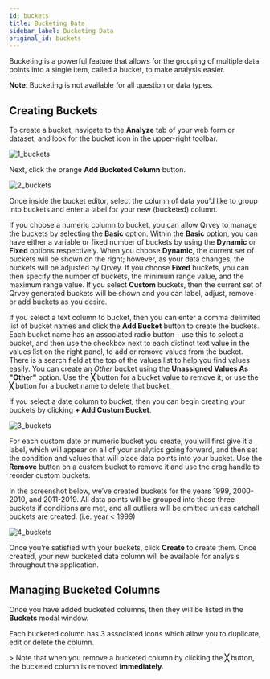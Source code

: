 ```yaml
---
id: buckets
title: Bucketing Data
sidebar_label: Bucketing Data
original_id: buckets
---
```

<div style={{textAlign: "justify"}}>

Bucketing is a powerful feature that allows for the grouping of multiple data points into a single item, called a bucket, to make analysis easier.

**Note**: Bucketing is not available for all question or data types.

## Creating Buckets

To create a bucket, navigate to the **Analyze** tab of your web form or dataset, and look for the bucket icon in the upper-right toolbar.

![1_buckets](https://s3.amazonaws.com/cdn.qrvey.com/documentation_assets/ui-docs/dataviews/3.4.3.3_buckets/1_buckets.png#thumbnail-40)

Next, click the orange **Add Bucketed Column** button. 

![2_buckets](https://s3.amazonaws.com/cdn.qrvey.com/documentation_assets/ui-docs/dataviews/3.4.3.3_buckets/2_buckets.png#thumbnail)

Once inside the bucket editor, select the column of data you’d like to group into buckets and enter a label for your new (bucketed) column.

If you choose a numeric column to bucket, you can allow Qrvey to manage the buckets by selecting the **Basic** option. Within the **Basic** option, you can have either a variable or fixed number of buckets by using the **Dynamic** or **Fixed** options respectively. When you choose **Dynamic**, the current set of buckets will be shown on the right; however, as your data changes, the buckets will be adjusted by Qrvey. If you choose **Fixed** buckets, you can then specify the number of buckets, the minimum range value, and the maximum range value. If you select **Custom** buckets, then the current set of Qrvey generated buckets will be shown and you can label, adjust, remove or add buckets as you desire.

If you select a text column to bucket, then you can enter a comma delimited list of bucket names and click the **Add Bucket** button to create the buckets. Each bucket name has an associated radio button - use this to select a bucket, and then use the checkbox next to each distinct text value in the values list on the right panel, to add or remove values from the bucket. There is a search field at the top of the values list to help you find values easily. You can create an _Other_ bucket using the **Unassigned Values As "Other"** option. Use the **╳** button for a bucket value to remove it, or use the **╳** button for a bucket name to delete that bucket.

If you select a date column to bucket, then you can begin creating your buckets by clicking **+ Add Custom Bucket**.

![3_buckets](https://s3.amazonaws.com/cdn.qrvey.com/documentation_assets/ui-docs/dataviews/3.4.3.3_buckets/3_buckets.png#thumbnail)

For each custom date or numeric bucket you create, you will first give it a label, which will appear on all of your analytics going forward, and then set the condition and values that will place data points into your bucket.  Use the **Remove** button on a custom bucket to remove it and use the drag handle to reorder custom buckets.

In the screenshot below, we’ve created buckets for the years 1999, 2000-2010, and 2011-2019. All data points will be grouped into these three buckets if conditions are met, and all outliers will be omitted unless catchall buckets are created. (i.e. year &lt; 1999) 

![4_buckets](https://s3.amazonaws.com/cdn.qrvey.com/documentation_assets/ui-docs/dataviews/3.4.3.3_buckets/4_buckets.png#thumbnail)

Once you’re satisfied with your buckets, click **Create** to create them. Once created, your new bucketed data column will be available for analysis throughout the application. 

## Managing Bucketed Columns

Once you have added bucketed columns, then they will be listed in the **Buckets** modal window.

Each bucketed column has 3 associated icons which allow you to duplicate, edit or delete the column.

&gt; Note that when you remove a bucketed column by clicking the **╳** button, the bucketed column is removed **immediately**. 
</div>
